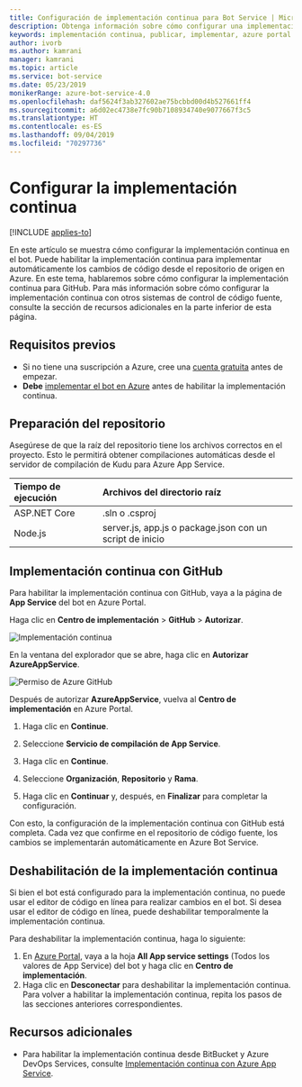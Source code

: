 ```yaml
---
title: Configuración de implementación continua para Bot Service | Microsoft Docs
description: Obtenga información sobre cómo configurar una implementación continua desde el control de código fuente para una instancia de Bot Service.
keywords: implementación continua, publicar, implementar, azure portal
author: ivorb
ms.author: kamrani
manager: kamrani
ms.topic: article
ms.service: bot-service
ms.date: 05/23/2019
monikerRange: azure-bot-service-4.0
ms.openlocfilehash: daf5624f3ab327602ae75bcbbd00d4b527661ff4
ms.sourcegitcommit: a6d02ec4738e7fc90b7108934740e9077667f3c5
ms.translationtype: HT
ms.contentlocale: es-ES
ms.lasthandoff: 09/04/2019
ms.locfileid: "70297736"
---
```

# <a name="set-up-continuous-deployment"></a>Configurar la implementación continua

[!INCLUDE [applies-to](./includes/applies-to.md)]

En este artículo se muestra cómo configurar la implementación continua en el bot. Puede habilitar la implementación continua para implementar automáticamente los cambios de código desde el repositorio de origen en Azure. En este tema, hablaremos sobre cómo configurar la implementación continua para GitHub. Para más información sobre cómo configurar la implementación continua con otros sistemas de control de código fuente, consulte la sección de recursos adicionales en la parte inferior de esta página.

## <a name="prerequisites"></a>Requisitos previos
- Si no tiene una suscripción a Azure, cree una [cuenta gratuita](http://portal.azure.com) antes de empezar.
- **Debe** [implementar el bot en Azure](bot-builder-deploy-az-cli.md) antes de habilitar la implementación continua.

## <a name="prepare-your-repository"></a>Preparación del repositorio
Asegúrese de que la raíz del repositorio tiene los archivos correctos en el proyecto. Esto le permitirá obtener compilaciones automáticas desde el servidor de compilación de Kudu para Azure App Service. 

|Tiempo de ejecución | Archivos del directorio raíz |
|:-------|:---------------------|
| ASP.NET Core | .sln o .csproj |
| Node.js | server.js, app.js o package.json con un script de inicio |


## <a name="continuous-deployment-using-github"></a>Implementación continua con GitHub
Para habilitar la implementación continua con GitHub, vaya a la página de **App Service** del bot en Azure Portal.

Haga clic en **Centro de implementación** > **GitHub** > **Autorizar**.

![Implementación continua](~/media/azure-bot-build/azure-deployment.png)

En la ventana del explorador que se abre, haga clic en **Autorizar AzureAppService**. 

![Permiso de Azure GitHub](~/media/azure-bot-build/azure-deployment-github.png)

Después de autorizar **AzureAppService**, vuelva al **Centro de implementación** en Azure Portal.

1. Haga clic en **Continue**. 

1. Seleccione **Servicio de compilación de App Service**.

1. Haga clic en **Continue**.

1. Seleccione **Organización**, **Repositorio** y **Rama**.

1. Haga clic en **Continuar** y, después, en **Finalizar** para completar la configuración.

Con esto, la configuración de la implementación continua con GitHub está completa. Cada vez que confirme en el repositorio de código fuente, los cambios se implementarán automáticamente en Azure Bot Service.

## <a name="disable-continuous-deployment"></a>Deshabilitación de la implementación continua

Si bien el bot está configurado para la implementación continua, no puede usar el editor de código en línea para realizar cambios en el bot. Si desea usar el editor de código en línea, puede deshabilitar temporalmente la implementación continua.

Para deshabilitar la implementación continua, haga lo siguiente:
1. En [Azure Portal](https://portal.azure.com), vaya a la hoja **All App service settings** (Todos los valores de App Service) del bot y haga clic en **Centro de implementación**. 
1. Haga clic en **Desconectar** para deshabilitar la implementación continua. Para volver a habilitar la implementación continua, repita los pasos de las secciones anteriores correspondientes.

## <a name="additional-resources"></a>Recursos adicionales
- Para habilitar la implementación continua desde BitBucket y Azure DevOps Services, consulte [Implementación continua con Azure App Service](https://docs.microsoft.com/azure/app-service/deploy-continuous-deployment).


